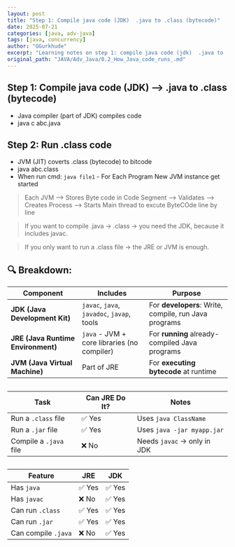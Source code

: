 ```yaml
---
layout: post
title: "Step 1: Compile java code (JDK)  .java to .class (bytecode)"
date: 2025-07-21
categories: [java, adv-java]
tags: [java, concurrency]
author: "GGurkhude"
excerpt: "Learning notes on step 1: compile java code (jdk)  .java to .class (bytecode)"
original_path: "JAVA/Adv_Java/0.2_How_Java_code_runs_.md"
---
```



## Step 1: Compile java code (JDK) --> .java to .class (bytecode)
- Java compiler (part of JDK) compiles code
- java c abc.java
## Step 2: Run .class code
- JVM (JIT) coverts .class (bytecode) to bitcode
- java abc.class
- When run cmd: `java file1` - For Each Program New JVM instance get started

> Each JVM --> Stores Byte code in Code Segment --> Validates --> Creates Process --> Starts Main thread to excute ByteCOde line by line

> If you want to compile .java → .class → you need the JDK, because it includes javac.

> If you only want to run a .class file → the JRE or JVM is enough.

## 🔍 Breakdown:

| Component                          | Includes                                   | Purpose                                               |
| ---------------------------------- | ------------------------------------------ | ----------------------------------------------------- |
| **JDK (Java Development Kit)**     | `javac`, `java`, `javadoc`, `javap`, tools | For **developers**: Write, compile, run Java programs |
| **JRE (Java Runtime Environment)** | `java` - JVM + core libraries (no compiler)         | For **running** already-compiled Java programs        |
| **JVM (Java Virtual Machine)**     | Part of JRE                                | For **executing bytecode** at runtime                 |

## 

| Task                   | Can JRE Do It? | Notes                       |
| ---------------------- | -------------- | --------------------------- |
| Run a `.class` file    | ✅ Yes          | Uses `java ClassName`       |
| Run a `.jar` file      | ✅ Yes          | Uses `java -jar myapp.jar`  |
| Compile a `.java` file | ❌ No           | Needs `javac` → only in JDK |


## 

| Feature             | JRE   | JDK   |
| ------------------- | ----- | ----- |
| Has `java`          | ✅ Yes | ✅ Yes |
| Has `javac`         | ❌ No  | ✅ Yes |
| Can run `.class`    | ✅ Yes | ✅ Yes |
| Can run `.jar`      | ✅ Yes | ✅ Yes |
| Can compile `.java` | ❌ No  | ✅ Yes |
